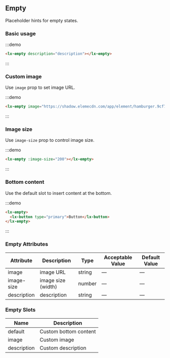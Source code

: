 ## Empty

Placeholder hints for empty states.

### Basic usage

:::demo

```html
<lx-empty description="description"></lx-empty>
```
:::

### Custom image

Use `image` prop to set image URL.

:::demo

```html
<lx-empty image="https://shadow.elemecdn.com/app/element/hamburger.9cf7b091-55e9-11e9-a976-7f4d0b07eef6.png"></lx-empty>
```
:::

### Image size

Use `image-size` prop to control image size.

:::demo

```html
<lx-empty :image-size="200"></lx-empty>
```
:::

### Bottom content

Use the default slot to insert content at the bottom.

:::demo
```html
<lx-empty>
  <lx-button type="primary">Button</lx-button>
</lx-empty>
```
:::

### Empty Attributes
| Attribute       | Description      | Type         | Acceptable Value    | Default Value   |
|-------------  |---------------- |---------------- |---------------------- |-------- |
| image          | image URL       | string  |          —             |    —     |
| image-size    | image size (width)  | number | — |    —  |
| description  | description    | string  |    —  |  — |

### Empty Slots

| Name | Description |
|------|--------|
| default | Custom bottom content  |
| image | Custom image     |
| description | Custom description     |
